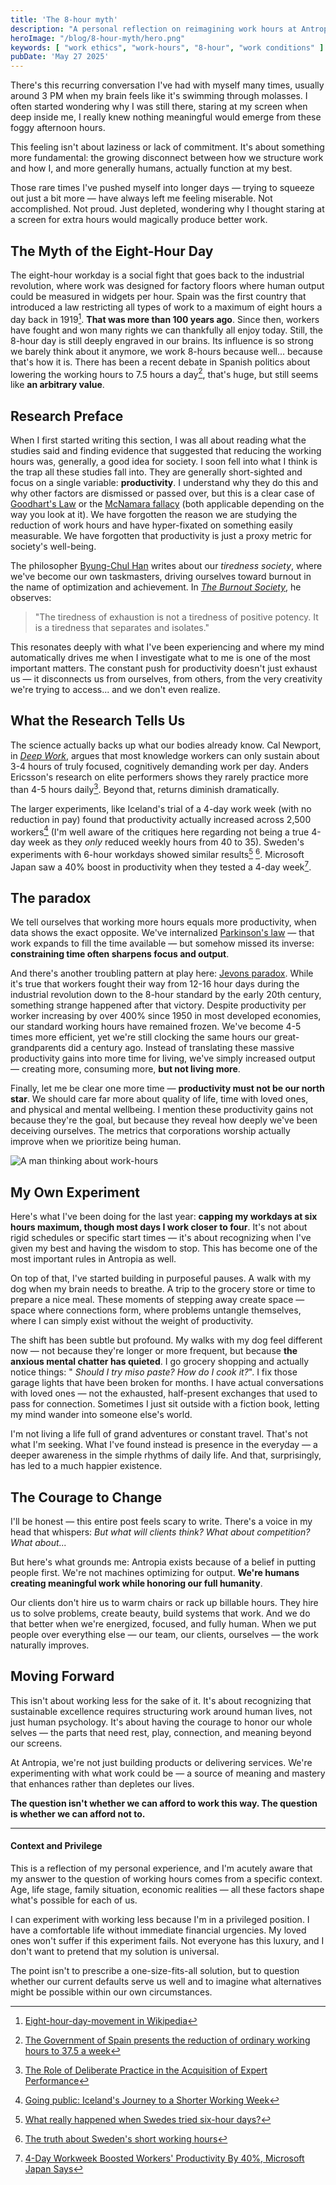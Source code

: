 ```yaml
---
title: 'The 8-hour myth'
description: "A personal reflection on reimagining work hours at Antropia. Why working less might be the key to living more—and why the 8-hour workday is a century-old myth we need to question."
heroImage: "/blog/8-hour-myth/hero.png"
keywords: [ "work ethics", "work-hours", "8-hour", "work conditions" ]
pubDate: 'May 27 2025'
---
```


There's this recurring conversation I've had with myself many times, usually around 3 PM when my brain feels like it's
swimming through molasses. I often started wondering why I was still there, staring at my screen when deep inside me, I
really knew nothing meaningful would emerge from these foggy afternoon hours.

This feeling isn't about laziness or lack of commitment. It's about something more fundamental: the growing disconnect
between how we structure work and how I, and more generally humans, actually function at my best.

Those rare times I've pushed myself into longer days — trying to squeeze out just a bit more — have always left me
feeling miserable. Not accomplished. Not proud. Just depleted, wondering why I thought staring at a screen for extra
hours would magically produce better work.

## The Myth of the Eight-Hour Day

The eight-hour workday is a social fight that goes back to the industrial revolution, where work was designed for
factory floors where human output could be measured in widgets per hour. Spain was the first country that introduced a
law restricting all types of work to a maximum of eight hours a day back in 1919[^1]. **That was more than 100 years
ago**. Since then, workers have fought and won many rights we can thankfully all enjoy today. Still, the 8-hour day is
still deeply engraved in our brains. Its influence is so strong we barely think about it anymore, we work 8-hours
because well... because that's how it is. There has been a recent debate in Spanish politics about lowering the working
hours to 7.5 hours a day[^2], that's huge, but still seems like **an arbitrary value**.

## Research Preface

When I first started writing this section, I was all about reading what the studies said and finding evidence that
suggested that reducing the working hours was, generally, a good idea for society. I soon fell into what I think is the
trap all these studies fall into. They are generally short-sighted and focus on a single variable: **productivity**. I
understand why they do this and why other factors are dismissed or passed over, but this is a clear case
of [Goodhart's Law](https://en.wikipedia.org/wiki/Goodhart%27s_law) or
the [McNamara fallacy](https://en.wikipedia.org/wiki/McNamara_fallacy) (both applicable depending on the way you look at
it). We have forgotten the reason we are studying the reduction of work hours and have hyper-fixated on something easily
measurable. We have forgotten that productivity is just a proxy metric for society's well-being.

The philosopher [Byung-Chul Han](https://en.wikipedia.org/wiki/Byung-Chul_Han) writes about our *tiredness society*,
where we've become our own taskmasters, driving ourselves toward burnout in the name of optimization and achievement.
In [*The Burnout Society*](https://www.sup.org/books/title/?id=25725), he observes:

> "The tiredness of exhaustion is not a tiredness of positive potency. It is a tiredness that separates and isolates."

This resonates deeply with what I've been experiencing and where my mind automatically drives me when I investigate what
to me is one of the most important matters. The constant push for productivity doesn't just exhaust us — it disconnects
us
from ourselves, from others, from the very creativity we're trying to access... and we don't even realize.

## What the Research Tells Us

The science actually backs up what our bodies already know. Cal Newport, in [*Deep
Work*](https://www.calnewport.com/books/deep-work/), argues that most knowledge workers can only sustain about 3-4 hours
of truly focused, cognitively demanding work per day. Anders Ericsson's research on elite performers shows they rarely
practice more than 4-5 hours daily[^3]. Beyond that, returns diminish dramatically.

The larger experiments, like Iceland's trial of a 4-day work week (with no reduction in pay) found that productivity
actually increased across 2,500 workers[^4] (I'm well aware of the critiques here regarding not being a true 4-day week
as they *only* reduced weekly hours from 40 to 35). Sweden's experiments with 6-hour workdays showed similar
results[^5] [^6]. Microsoft Japan saw a 40% boost in productivity when they tested a 4-day week[^7].

## The paradox

We tell ourselves that working more hours equals more productivity, when data shows the exact opposite. We've
internalized [Parkinson's law](https://en.wikipedia.org/wiki/Parkinson%27s_law) — that work expands to fill the time
available — but somehow missed its inverse: **constraining time often sharpens focus and output**.

And there's another troubling pattern at play here: [Jevons paradox](https://en.wikipedia.org/wiki/Jevons_paradox).
While it's true that workers fought their way from 12-16 hour days during the industrial revolution down to the 8-hour
standard by the early 20th century, something strange happened after that victory. Despite productivity per worker
increasing by over 400% since 1950 in most developed economies, our standard working hours have remained frozen. We've
become 4-5 times more efficient, yet we're still clocking the same hours our great-grandparents did a century ago.
Instead of translating these massive productivity gains into more time for living, we've simply increased
output — creating more, consuming more, **but not living more**.

Finally, let me be clear one more time — **productivity must not be our north star**. We should care far more about
quality of life, time with loved ones, and physical and mental wellbeing. I mention these productivity gains not because
they're the goal, but because they reveal how deeply we've been deceiving ourselves. The metrics that corporations
worship actually improve when we prioritize being human.

![A man thinking about work-hours](/blog/8-hour-myth/pause.png)

## My Own Experiment

Here's what I've been doing for the last year: **capping my workdays at six hours maximum, though most days I work
closer to four**. It's not about rigid schedules or specific start times — it's about recognizing when I've given my
best and having the wisdom to stop. This has become one of the most important rules in Antropia as well.

On top of that, I've started building in purposeful pauses. A walk with my dog when my brain needs to breathe. A trip to
the grocery store or time to prepare a nice meal. These moments of stepping away create space — space where connections
form, where problems untangle themselves, where I can simply exist without the weight of productivity.

The shift has been subtle but profound. My walks with my dog feel different now — not because they're longer or more
frequent, but because **the anxious mental chatter has quieted**. I go grocery shopping and actually notice things: "
*Should I try miso paste? How do I cook it?*". I fix those garage lights that have been broken for months. I have actual
conversations with loved ones — not the exhausted, half-present exchanges that used to pass for connection. Sometimes I
just sit outside with a fiction book, letting my mind wander into someone else's world.

I'm not living a life full of grand adventures or constant travel. That's not what I'm seeking. What I've found instead
is presence in the everyday — a deeper awareness in the simple rhythms of daily life. And that, surprisingly, has led to
a much happier existence.

## The Courage to Change

I'll be honest — this entire post feels scary to write. There's a voice in my head that whispers:
*But what will clients think? What about competition? What about...*

But here's what grounds me: Antropia exists because of a belief in putting people first. We're not machines optimizing
for output. **We're humans creating meaningful work while honoring our full humanity**.

Our clients don't hire us to warm chairs or rack up billable hours. They hire us to solve problems, create beauty, build
systems that work. And we do that better when we're energized, focused, and fully human. When we put people over
everything else — our team, our clients, ourselves — the work naturally improves.

## Moving Forward

This isn't about working less for the sake of it. It's about recognizing that sustainable excellence requires
structuring work around human lives, not just human psychology. It's about having the courage to honor our whole
selves — the parts that need rest, play, connection, and meaning beyond our screens.

At Antropia, we're not just building products or delivering services. We're experimenting with what work could be — a
source of meaning and mastery that enhances rather than depletes our lives.

**The question isn't whether we can afford to work this way. The question is whether we can afford not to.**

---

#### Context and Privilege

This is a reflection of my personal experience, and I'm acutely aware that my answer to the question of working hours
comes from a specific context. Age, life stage, family situation, economic realities — all these factors shape what's
possible for each of us.

I can experiment with working less because I'm in a privileged position. I have a comfortable life without immediate
financial urgencies. My loved ones won't suffer if this experiment fails. Not everyone has this luxury, and I don't want
to pretend that my solution is universal.

The point isn't to prescribe a one-size-fits-all solution, but to question whether our current defaults serve us well
and to imagine what alternatives might be possible within our own circumstances.

[^1]: [Eight-hour-day-movement in Wikipedia](https://en.wikipedia.org/wiki/Eight-hour_day_movement#Spain)
[^2]: [The Government of Spain presents the reduction of ordinary working hours to 37.5 a week](https://www.lamoncloa.gob.es/lang/en/gobierno/councilministers/paginas/2025/20250204-council-press-conference.aspx)
[^3]: [The Role of Deliberate Practice in the Acquisition of Expert Performance](https://www.gwern.net/docs/psychology/writing/1993-ericsson.pdf)
[^4]: [Going public: Iceland's Journey to a Shorter Working Week](https://autonomy.work/wp-content/uploads/2021/06/ICELAND_4DW.pdf)
[^5]: [What really happened when Swedes tried six-hour days?](https://www.bbc.com/news/business-38843341)
[^6]: [The truth about Sweden's short working hours](https://www.bbc.com/news/business-34677949)
[^7]: [4-Day Workweek Boosted Workers' Productivity By 40%, Microsoft Japan Says](https://www.npr.org/2019/11/04/776163853/microsoft-japan-says-4-day-workweek-boosted-workers-productivity-by-40)
